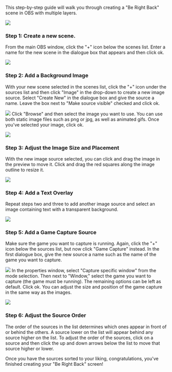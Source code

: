 This step-by-step guide will walk you through creating a "Be Right Back" scene in OBS with multiple layers.

![](https://imgur.com/NWhEMhX)
### Step 1: Create a new scene.
From the main OBS window, click the "+" icon below the scenes list. Enter a name for the new scene in the dialogue box that appears and then click ok.

![](https://imgur.com/pQyEmJF)
### Step 2: Add a Background Image
With your new scene selected in the scenes list, click the "+" icon under the sources list and then click "Image" in the drop-down to create a new image source. Select "Create New" in the dialogue box and give the source a name. Leave the box next to "Make source visible" checked and click ok.

![](https://imgur.com/Azqtf69)
Click "Browse" and then select the image you want to use. You can use both static image files such as png or jpg, as well as animated gifs. Once you've selected your image, click ok.

![](https://imgur.com/Yh7tcpM)
### Step 3: Adjust the Image Size and Placement
With the new image source selected, you can click and drag the image in the preview to move it. Click and drag the red squares along the image outline to resize it.

![](https://imgur.com/GLT4orB)
### Step 4: Add a Text Overlay
Repeat steps two and three to add another image source and select an image containing text with a transparent background.

![](https://imgur.com/Yn7H58l)
### Step 5: Add a Game Capture Source
Make sure the game you want to capture is running. Again, click the "+" icon below the sources list, but now click "Game Capture" instead. In the first dialogue box, give the new source a name such as the name of the game you want to capture.

![](https://imgur.com/5Zcn12x)
In the properties window, select "Capture specific window" from the mode selection. Then next to "Window," select the game you want to capture (the game must be running). The remaining options can be left as default. Click ok.
You can adjust the size and position of the game capture in the same way as the images.

![](https://imgur.com/TKLYsps)
### Step 6: Adjust the Source Order
The order of the sources in the list determines which ones appear in front of or behind the others. A source lower on the list will appear behind any source higher on the list. To adjust the order of the sources, click on a source and then click the up and down arrows below the list to move that source higher or lower.

Once you have the sources sorted to your liking, congratulations, you've finished creating your "Be Right Back" screen!